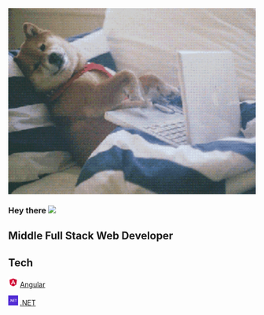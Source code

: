 <img align="center" alt="GIF" src="giphy.gif" width="550" />

### Hey there <img src="https://media.giphy.com/media/hvRJCLFzcasrR4ia7z/giphy.gif" width="25px">

## Middle Full Stack Web Developer

## Tech


<img src="Angular_full_color_logo.svg.png" width="20"/> [Angular](https://angular.io/)

<img src="net.png" width="20"/> [ .NET](https://dotnet.microsoft.com/)


